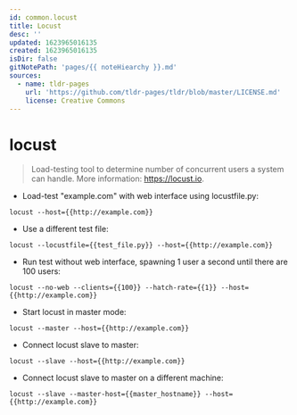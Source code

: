 ```yaml
---
id: common.locust
title: Locust
desc: ''
updated: 1623965016135
created: 1623965016135
isDir: false
gitNotePath: 'pages/{{ noteHiearchy }}.md'
sources:
  - name: tldr-pages
    url: 'https://github.com/tldr-pages/tldr/blob/master/LICENSE.md'
    license: Creative Commons
---
```

# locust

> Load-testing tool to determine number of concurrent users a system can handle.
> More information: <https://locust.io>.

- Load-test "example.com" with web interface using locustfile.py:

`locust --host={{http://example.com}}`

- Use a different test file:

`locust --locustfile={{test_file.py}} --host={{http://example.com}}`

- Run test without web interface, spawning 1 user a second until there are 100 users:

`locust --no-web --clients={{100}} --hatch-rate={{1}} --host={{http://example.com}}`

- Start locust in master mode:

`locust --master --host={{http://example.com}}`

- Connect locust slave to master:

`locust --slave --host={{http://example.com}}`

- Connect locust slave to master on a different machine:

`locust --slave --master-host={{master_hostname}} --host={{http://example.com}}`


